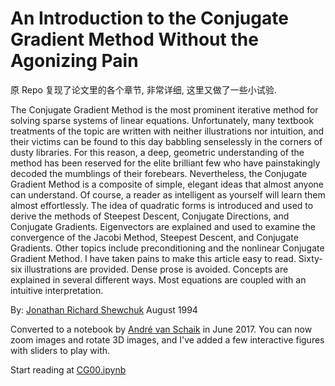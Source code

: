 # An Introduction to the Conjugate Gradient Method Without the Agonizing Pain

原 Repo 复现了论文里的各个章节, 非常详细, 这里又做了一些小试验. 

The Conjugate Gradient Method is the most prominent iterative method for solving sparse systems of linear equations. Unfortunately, many textbook treatments of the topic are written with neither illustrations nor intuition, and their victims can be found to this day babbling senselessly in the corners of dusty libraries. For this reason, a deep, geometric understanding of the method has been reserved for the elite brilliant few who have painstakingly decoded the mumblings of their forebears. Nevertheless, the Conjugate Gradient Method is a composite of simple, elegant ideas that almost anyone can understand. Of course, a reader as intelligent as yourself will learn them almost effortlessly.
The idea of quadratic forms is introduced and used to derive the methods of Steepest Descent, Conjugate Directions, and Conjugate Gradients. Eigenvectors are explained and used to examine the convergence of the Jacobi Method, Steepest Descent, and Conjugate Gradients. Other topics include preconditioning and the nonlinear Conjugate Gradient Method. I have taken pains to make this article easy to read. Sixty-six illustrations are provided. Dense prose is avoided. Concepts are explained in several different ways. Most equations are coupled with an intuitive interpretation.

By: [Jonathan Richard Shewchuk](https://people.eecs.berkeley.edu/~jrs/) August 1994

Converted to a notebook by [André van Schaik](http://westernsydney.edu.au/bens) in June 2017. You can now zoom images and rotate 3D images, and I've added a few interactive figures with sliders to play with. 

Start reading at [CG00.ipynb](https://github.com/vschaik/Conjugate-Gradient/blob/master/CG00.ipynb)
